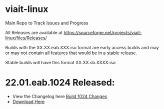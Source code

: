 # viait-linux
Main Repo to Track Issues and Progress 

All Releases are available at https://sourceforge.net/projects/viait-linux/files/Releases/

Builds with the XX.XX.eab.XXX.iso format are early access builds and may or may not contain all features that would be in a stable release.

Stable builds will have this format XX.XX.sb.XXXX.iso

# 22.01.eab.1024 Released:
- View the Changelog here [Build 1024 Changes](changelogs/1024.md)
- [Download Here](https://sourceforge.net/projects/viait-linux/files/Releases/earlyaccess/2021.10/viaitlinux-22.01-x86_64%281024%29.iso/download)
